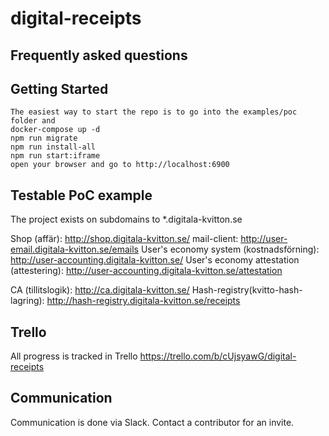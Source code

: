 # digital-receipts

## Frequently asked questions

## Getting Started
```
The easiest way to start the repo is to go into the examples/poc folder and 
docker-compose up -d
npm run migrate
npm run install-all
npm run start:iframe
open your browser and go to http://localhost:6900
```
## Testable PoC example
The project exists on subdomains to *.digitala-kvitton.se

Shop (affär): http://shop.digitala-kvitton.se/
mail-client: http://user-email.digitala-kvitton.se/emails
User's economy system (kostnadsförning): http://user-accounting.digitala-kvitton.se/
User's economy attestation (attestering): http://user-accounting.digitala-kvitton.se/attestation

CA (tillitslogik): http://ca.digitala-kvitton.se/
Hash-registry(kvitto-hash-lagring): http://hash-registry.digitala-kvitton.se/receipts

## Trello
All progress is tracked in Trello
https://trello.com/b/cUjsyawG/digital-receipts

## Communication
Communication is done via Slack. Contact a contributor for an invite.

